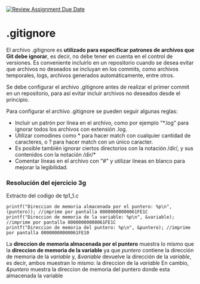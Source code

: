 [![Review Assignment Due Date](https://classroom.github.com/assets/deadline-readme-button-22041afd0340ce965d47ae6ef1cefeee28c7c493a6346c4f15d667ab976d596c.svg)](https://classroom.github.com/a/kl-E8VQf)
# .gitignore
El archivo .gitignore es **utilizado para especificar patrones de archivos que Git debe ignorar**, es decir, no debe tener en cuenta en el control de versiones. Es conveniente incluirlo en un repositorio cuando se desea evitar que archivos no deseados se incluyan en los commits, como archivos temporales, logs, archivos generados automáticamente, entre otros.

Se debe configurar el archivo .gitignore antes de realizar el primer commit en un repositorio, para así evitar incluir archivos no deseados desde el principio.

Para configurar el archivo .gitignore se pueden seguir algunas reglas:

- Incluir un patrón por línea en el archivo, como por ejemplo "*.log" para ignorar todos los archivos con extensión .log.
- Utilizar comodines como * para hacer match con cualquier cantidad de caracteres, o ? para hacer match con un único caracter.
- Es posible también ignorar ciertos directorios con la notación /dir/, y sus contenidos con la notación /dir/*
- Comentar líneas en el archivo con "#" y utilizar líneas en blanco para mejorar la legibilidad.

### Resolución del ejercicio 3g
Extracto del codigo de tp1_1.c

    printf("Direccion de memoria almacenada por el puntero: %p\n", (puntero)); //imprime por pantalla 00000000000061FE1C
    printf("Direccion de memoria de la variable: %p\n", &variable); //imprime por pantalla 00000000000061FE1C
    printf("Direccion de memoria del puntero: %p\n", &puntero); //imprime por pantalla 00000000000061FE10

La **direccion de memoria almacenada por el puntero** muestra lo mismo que la **direccion de memoria de la variable** ya que _puntero_ contiene la dirección de memoria de la _variable_ y, _&variable_ devuelve la dirección de la _variable_, es decir, ambos muestran lo mismo: la direccion de la _variable_
En cambio, _&puntero_ muestra la direccion de memoria del puntero donde esta almacenada la variable
